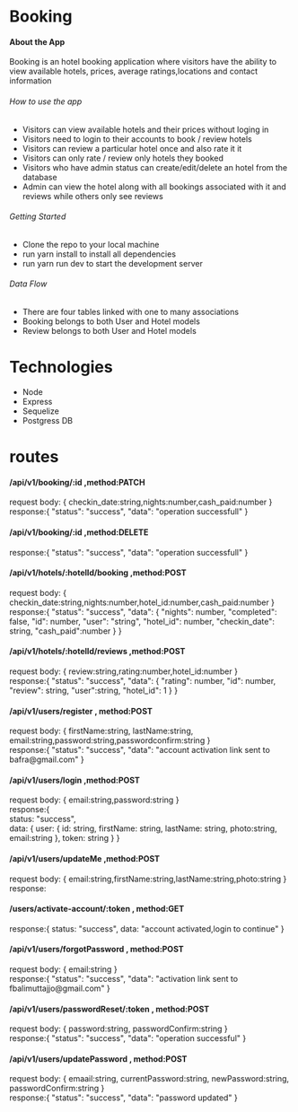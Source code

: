 # Booking
<h4>About the App</h4>
<p>Booking is an hotel booking application  where visitors have the ability to view available hotels, prices,  average ratings,locations and contact information
 <h6>How to use the app</h6>
 <ul><li>Visitors can view available hotels and their prices without loging in </li>
 <li>Visitors need to login to their accounts to book / review hotels </li>
 <li>Visitors can review  a particular hotel once and also rate it it </li>
 <li>Visitors can only rate / review  only hotels  they booked  </li>
 <li>Visitors who have admin status can create/edit/delete an hotel from the database </li>
 <li>Admin can view the hotel along with all bookings associated with it and reviews while others only see reviews </li>
</ul>

 <h6>Getting Started</h6>
 <ul><li>Clone the repo to your local machine </li>
 <li>run yarn install to install all dependencies </li>
 <li>run yarn run dev to start the development server </li>

</ul>

 <h6>Data Flow</h6>
 <ul>
    <li>There are four tables linked with one to many associations</li>
   <li>Booking belongs to both User and Hotel models</li>
   <li>Review belongs to both User and Hotel models</li>
</ul>

</P>

# Technologies
<ul> 
 <li>Node </li>
  <li>Express </li>
  <li>Sequelize </li>
  <li>Postgress DB </li>
</ul>

# routes
 <h4>/api/v1/booking/:id ,method:PATCH</h4>   
   <p>request body: {    
      checkin_date:string,nights:number,cash_paid:number
    }
  <br />
    response:{
  "status": "success",
  "data": "operation successfull"
}
</p>

 <h4>/api/v1/booking/:id ,method:DELETE</h4>   
    response:{
  "status": "success",
  "data": "operation successfull"
}
</p>

 <h4>/api/v1/hotels/:hotelId/booking ,method:POST</h4>   
   <p>request body: {    
     checkin_date:string,nights:number,hotel_id:number,cash_paid:number
    }
  <br />
    response:{
  "status": "success",
  "data": {
    "nights": number,
    "completed": false,
    "id": number,
    "user": "string",
    "hotel_id": number,
    "checkin_date": string,
    "cash_paid":number
  }
}


 <h4>/api/v1/hotels/:hotelId/reviews ,method:POST</h4>   
   <p>request body: {    
     review:string,rating:number,hotel_id:number
    }
  <br />
    response:{ "status": "success",
  "data": {
    "rating": number,
    "id": number,
    "review": string,
    "user":string,
    "hotel_id": 1
  }
}
</p>

 <h4>/api/v1/users/register , method:POST</h4>
   <p>request body: {
     firstName:string,
     lastName:string,
     email:string,password:string,passwordconfirm:string
    }<br />
    response:{
  "status": "success",
  "data": "account activation link sent to bafra@gmail.com"
}
</p>

 <h4>/api/v1/users/login ,method:POST</h4>   
   <p>request body: {    
     email:string,password:string
    }
  <br />
    response:{<br />
status: "success",
  <br />
data: {
user: {
id: string,
firstName: string,
lastName: string,
photo:string,
email:string
},
token: string
}
}
</p>

 <h4>/api/v1/users/updateMe ,method:POST</h4>   
   <p>request body: {    
     email:string,firstName:string,lastName:string,photo:string
    }
  <br />
    response:
</p>

 <h4>/users/activate-account/:token , method:GET</h4>  response:{
status: "success",
data: "account activated,login to continue"
}
</p>
 <h4>/api/v1/users/forgotPassword , method:POST</h4>
   <p>request body: {     
     email:string
    }<br />
    response:{
  "status": "success",
  "data": "activation link sent to fbalimuttajjo@gmail.com"
}
</p>
 <h4>/api/v1/users/passwordReset/:token , method:POST</h4>
   <p>request body: {     
     password:string,
  passwordConfirm:string  
    }<br />
    response:{
  "status": "success",
  "data": "operation successful"
}
</p>
 <h4>/api/v1/users/updatePassword , method:POST</h4>
   <p>request body: {  
 emaail:string,
 currentPassword:string,
     newPassword:string,
  passwordConfirm:string  
    }<br />
    response:{
  "status": "success",
  "data": "password updated"
}
</p>

